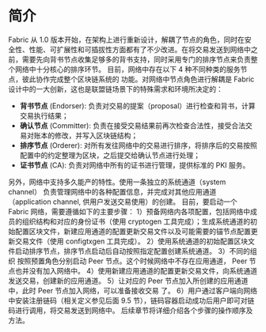 # 简介
Fabric 从 1.0 版本开始，在架构上进行重新设计，解耦了节点的角色，同时在安全性、性能、可扩展性和可插拔性方面都有了不少改进。在将交易发送到网络中之前，需要先向背书节点收集足够多的背书支持，同时采用专门的排序节点来负责整个网络中十分核心的排序环节。
    目前，网络中存在以下 4 种不同种类的服务节点，彼此协作完成整个区块链系统的
功能。对网络中节点角色进行解耦是 Fabric 设计中的一大创新，这也是联盟链场景下的特殊需求和环境所决定的：
- **背书节点** (Endorser): 负责对交易的提案（proposal）进行检查和背书，计算交易执行结果；
- **确认节点** (Committer): 负责在接受交易结果前再次检查合法性，接受合法交易对账本的修改，并写入区块链结构；
- **排序节点** (Orderer): 对所有发往网络中的交易进行排序，将排序后的交易按照配置中的约定整理为区块，之后提交给确认节点进行处理；
- **证书节点** (CA): 负责对网络中所有的证书进行管理，提供标准的 PKI 服务。

另外，网络中支持多久能产的特性。使用一条独立的系统通道（system channel） 负责管理网络中的各种配置信息，并完成对其他应用通道（application channel, 供用户发送交易使用）的创建。
    目前，要启动一个 Fabric 网络，需要遵循如下的主要步骤：
    1）预备网络内各项配置，包括网络中成员的组织结构和对应的身份证书（使用 cryptogen 工具完成）；生成系统通道的初始配置区块文件，新建应用通道的配置更新交易文件以及可能需要的锚节点配置更新交易文件（使用 configtxgen 工具完成）。
    2）使用系统通道的初始配置区块文件启动排序节点，排序节点启动后自动按照指定配置创建系统通道。
    3）不同的组织 按照预置角色分别启动 Peer 节点。这个时候网络中不存在应用通道， Peer 节点也并没有加入网络中。
    4）使用新建应用通道的配置更新交易文件，向系统通道发送交易，创建新的应用通道。
    5）让对应的 Peer 节点加入所创建的应用通道中，此时 Peer 节点加入网络，可以准备接收交易 了。
    6）用户通过客户端向网络中安装注册链码（相关定义参见后面 9.5 节），链码容器启动成功后用户即可对链码进行调用，将交易发送到网络中。
    后续章节将详细介绍各个步骤的操作顺序及方法。
